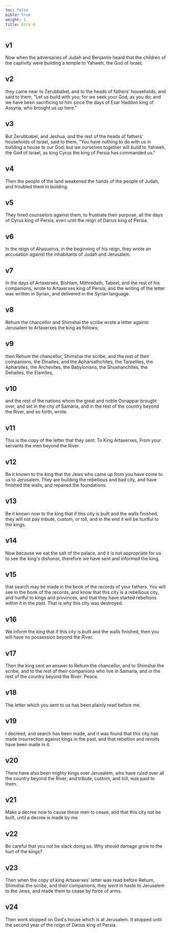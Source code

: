 ```yaml
---
toc: false
bible: true
weight: 1
title: Ezra 4
---
```




## v1 
Now when the adversaries of Judah and Benjamin heard that the children of the captivity were building a temple to Yahweh, the God of Israel; 

## v2 
they came near to Zerubbabel, and to the heads of fathers' households, and said to them, "Let us build with you; for we seek your God, as you do; and we have been sacrificing to him since the days of Esar Haddon king of Assyria, who brought us up here." 

## v3 
But Zerubbabel, and Jeshua, and the rest of the heads of fathers' households of Israel, said to them, "You have nothing to do with us in building a house to our God; but we ourselves together will build to Yahweh, the God of Israel, as king Cyrus the king of Persia has commanded us." 

## v4 
Then the people of the land weakened the hands of the people of Judah, and troubled them in building. 

## v5 
They hired counselors against them, to frustrate their purpose, all the days of Cyrus king of Persia, even until the reign of Darius king of Persia. 

## v6 
In the reign of Ahasuerus, in the beginning of his reign, they wrote an accusation against the inhabitants of Judah and Jerusalem. 

## v7 
In the days of Artaxerxes, Bishlam, Mithredath, Tabeel, and the rest of his companions, wrote to Artaxerxes king of Persia; and the writing of the letter was written in Syrian, and delivered in the Syrian language. 

## v8 
Rehum the chancellor and Shimshai the scribe wrote a letter against Jerusalem to Artaxerxes the king as follows; 

## v9 
then Rehum the chancellor, Shimshai the scribe, and the rest of their companions, the Dinaites, and the Apharsathchites, the Tarpelites, the Apharsites, the Archevites, the Babylonians, the Shushanchites, the Dehaites, the Elamites, 

## v10 
and the rest of the nations whom the great and noble Osnappar brought over, and set in the city of Samaria, and in the rest of the country beyond the River, and so forth, wrote. 

## v11 
This is the copy of the letter that they sent: To King Artaxerxes, From your servants the men beyond the River. 

## v12 
Be it known to the king that the Jews who came up from you have come to us to Jerusalem. They are building the rebellious and bad city, and have finished the walls, and repaired the foundations. 

## v13 
Be it known now to the king that if this city is built and the walls finished, they will not pay tribute, custom, or toll, and in the end it will be hurtful to the kings. 

## v14 
Now because we eat the salt of the palace, and it is not appropriate for us to see the king's dishonor, therefore we have sent and informed the king, 

## v15 
that search may be made in the book of the records of your fathers. You will see in the book of the records, and know that this city is a rebellious city, and hurtful to kings and provinces, and that they have started rebellions within it in the past. That is why this city was destroyed. 

## v16 
We inform the king that if this city is built and the walls finished, then you will have no possession beyond the River. 

## v17 
Then the king sent an answer to Rehum the chancellor, and to Shimshai the scribe, and to the rest of their companions who live in Samaria, and in the rest of the country beyond the River: Peace. 

## v18 
The letter which you sent to us has been plainly read before me. 

## v19 
I decreed, and search has been made, and it was found that this city has made insurrection against kings in the past, and that rebellion and revolts have been made in it. 

## v20 
There have also been mighty kings over Jerusalem, who have ruled over all the country beyond the River; and tribute, custom, and toll, was paid to them. 

## v21 
Make a decree now to cause these men to cease, and that this city not be built, until a decree is made by me. 

## v22 
Be careful that you not be slack doing so. Why should damage grow to the hurt of the kings? 

## v23 
Then when the copy of king Artaxerxes' letter was read before Rehum, Shimshai the scribe, and their companions, they went in haste to Jerusalem to the Jews, and made them to cease by force of arms. 

## v24 
Then work stopped on God's house which is at Jerusalem. It stopped until the second year of the reign of Darius king of Persia.
